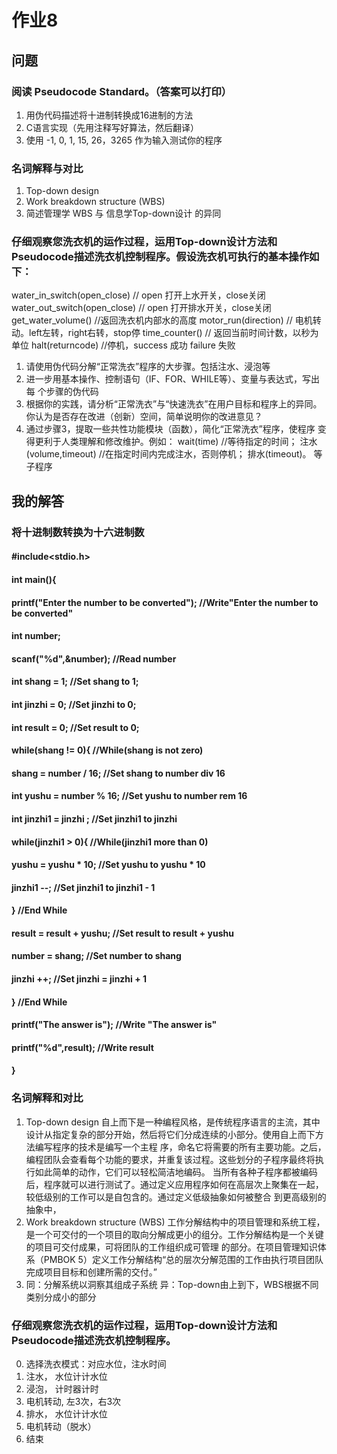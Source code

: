 # 作业8
## 问题
### 阅读 Pseudocode Standard。（答案可以打印）
1. 用伪代码描述将十进制转换成16进制的方法
2. C语言实现（先用注释写好算法，然后翻译）
3. 使用 -1, 0, 1, 15, 26，3265 作为输入测试你的程序
### 名词解释与对比
1. Top-down design
2.  Work breakdown structure (WBS)
3. 简述管理学 WBS 与 信息学Top-down设计 的异同
### 仔细观察您洗衣机的运作过程，运用Top-down设计方法和Pseudocode描述洗衣机控制程序。假设洗衣机可执行的基本操作如下：
water_in_switch(open_close) // open 打开上水开关，close关闭
water_out_switch(open_close) // open 打开排水开关，close关闭
get_water_volume() //返回洗衣机内部水的高度
motor_run(direction) // 电机转动。left左转，right右转，stop停
time_counter() // 返回当前时间计数，以秒为单位
halt(returncode) //停机，success 成功 failure 失败
1. 请使用伪代码分解“正常洗衣”程序的大步骤。包括注水、浸泡等
2. 进一步用基本操作、控制语句（IF、FOR、WHILE等）、变量与表达式，写出每
个步骤的伪代码
3. 根据你的实践，请分析“正常洗衣”与“快速洗衣”在用户目标和程序上的异同。
你认为是否存在改进（创新）空间，简单说明你的改进意见？
4. 通过步骤3，提取一些共性功能模块（函数），简化“正常洗衣”程序，使程序
变得更利于人类理解和修改维护。例如：
wait(time) //等待指定的时间；
注水(volume,timeout) //在指定时间内完成注水，否则停机；
排水(timeout)。 等子程序
## 我的解答
### 将十进制数转换为十六进制数
#### #include<stdio.h>
#### int main(){
####     printf("Enter the number to be converted"); //Write"Enter the number to be converted"
####     int number;
####     scanf("%d",&number); //Read number
####     int shang = 1; //Set shang to 1;
####     int jinzhi = 0; //Set jinzhi to 0;
####     int result = 0; //Set result to 0;
####     while(shang != 0){  //While(shang is not zero)
####         shang = number / 16; //Set shang to number div 16
####         int yushu = number % 16; //Set yushu to number rem 16
####         int jinzhi1 = jinzhi ; //Set jinzhi1 to jinzhi
####         while(jinzhi1 > 0){ //While(jinzhi1 more than 0)
####             yushu = yushu * 10; //Set yushu to yushu * 10
####             jinzhi1 --; //Set jinzhi1 to jinzhi1 - 1
####         } //End While
####         result = result + yushu; //Set result to result + yushu
####         number = shang; //Set number to shang
####         jinzhi ++; //Set jinzhi = jinzhi + 1
####     } //End While
####     printf("The answer is"); //Write "The answer is"
####     printf("%d",result); //Write result
#### }
### 名词解释和对比
1. Top-down design
自上而下是一种编程风格，是传统程序语言的主流，其中设计从指定复杂的部分开始，然后将它们分成连续的小部分。使用自上而下方法编写程序的技术是编写一个主程
序，命名它将需要的所有主要功能。之后，编程团队会查看每个功能的要求，并重复该过程。这些划分的子程序最终将执行如此简单的动作，它们可以轻松简洁地编码。
当所有各种子程序都被编码后，程序就可以进行测试了。通过定义应用程序如何在高层次上聚集在一起，较低级别的工作可以是自包含的。通过定义低级抽象如何被整合
到更高级别的抽象中，
2. Work breakdown structure (WBS)
工作分解结构中的项目管理和系统工程，是一个可交付的一个项目的取向分解成更小的组分。工作分解结构是一个关键的项目可交付成果，可将团队的工作组织成可管理
的部分。在项目管理知识体系（PMBOK 5）定义工作分解结构“总的层次分解范围的工作由执行项目团队完成项目目标和创建所需的交付。”
3. 同：分解系统以洞察其组成子系统
异：Top-down由上到下，WBS根据不同类别分成小的部分
### 仔细观察您洗衣机的运作过程，运用Top-down设计方法和Pseudocode描述洗衣机控制程序。
0. 选择洗衣模式：对应水位，注水时间 
1. 注水， 水位计计水位 
2. 浸泡， 计时器计时 
3. 电机转动, 左3次，右3次 
4. 排水， 水位计计水位 
5. 电机转动（脱水） 
6. 结束
